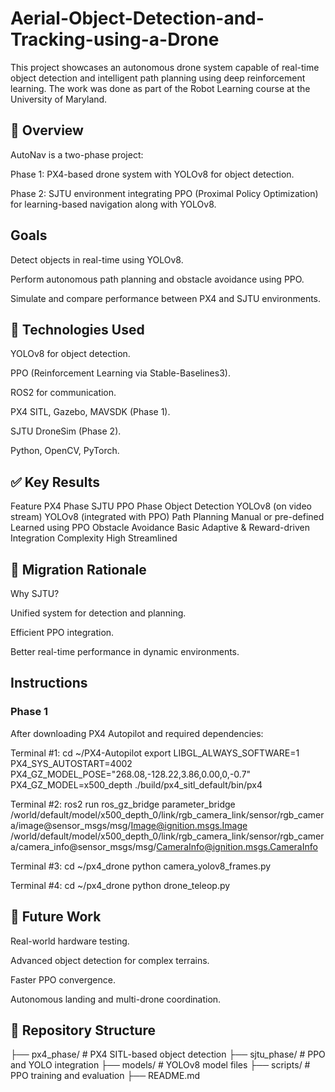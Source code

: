# Aerial-Object-Detection-and-Tracking-using-a-Drone

This project showcases an autonomous drone system capable of real-time object detection and intelligent path planning using deep reinforcement learning. The work was done as part of the Robot Learning course at the University of Maryland.

## 🚁 Overview
AutoNav is a two-phase project:

Phase 1: PX4-based drone system with YOLOv8 for object detection.

Phase 2: SJTU environment integrating PPO (Proximal Policy Optimization) for learning-based navigation along with YOLOv8.

## Goals
Detect objects in real-time using YOLOv8.

Perform autonomous path planning and obstacle avoidance using PPO.

Simulate and compare performance between PX4 and SJTU environments.

## 🧠 Technologies Used
YOLOv8 for object detection.

PPO (Reinforcement Learning via Stable-Baselines3).

ROS2 for communication.

PX4 SITL, Gazebo, MAVSDK (Phase 1).

SJTU DroneSim (Phase 2).

Python, OpenCV, PyTorch.

## ✅ Key Results
Feature	PX4 Phase	SJTU PPO Phase
Object Detection	YOLOv8 (on video stream)	YOLOv8 (integrated with PPO)
Path Planning	Manual or pre-defined	Learned using PPO
Obstacle Avoidance	Basic	Adaptive & Reward-driven
Integration Complexity	High	Streamlined

## 🔁 Migration Rationale
Why SJTU?

Unified system for detection and planning.

Efficient PPO integration.

Better real-time performance in dynamic environments.

## Instructions

### Phase 1

After downloading PX4 Autopilot and required dependencies:

Terminal #1:
cd ~/PX4-Autopilot
export LIBGL_ALWAYS_SOFTWARE=1
PX4_SYS_AUTOSTART=4002 PX4_GZ_MODEL_POSE="268.08,-128.22,3.86,0.00,0,-0.7" PX4_GZ_MODEL=x500_depth ./build/px4_sitl_default/bin/px4

Terminal #2:
ros2 run ros_gz_bridge parameter_bridge \
/world/default/model/x500_depth_0/link/rgb_camera_link/sensor/rgb_camera/image@sensor_msgs/msg/Image@ignition.msgs.Image \
/world/default/model/x500_depth_0/link/rgb_camera_link/sensor/rgb_camera/camera_info@sensor_msgs/msg/CameraInfo@ignition.msgs.CameraInfo

Terminal #3:
cd ~/px4_drone
python camera_yolov8_frames.py

Terminal #4:
cd ~/px4_drone
python drone_teleop.py

## 📌 Future Work
Real-world hardware testing.

Advanced object detection for complex terrains.

Faster PPO convergence.

Autonomous landing and multi-drone coordination.


## 📂 Repository Structure
├── px4_phase/          # PX4 SITL-based object detection
├── sjtu_phase/         # PPO and YOLO integration
├── models/             # YOLOv8 model files
├── scripts/            # PPO training and evaluation
├── README.md
